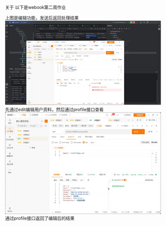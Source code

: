 关于
以下是webook第二周作业

上图是编辑功能，发送后返回处理结果
![profile_screenshot_1.png](Screenshot%2Fprofile_screenshot_1.png)
先通过edit编辑用户资料，然后通过profile接口查看
![profile_screenshot_2.png](Screenshot%2Fprofile_screenshot_2.png)
通过profile接口返回了编辑后的结果